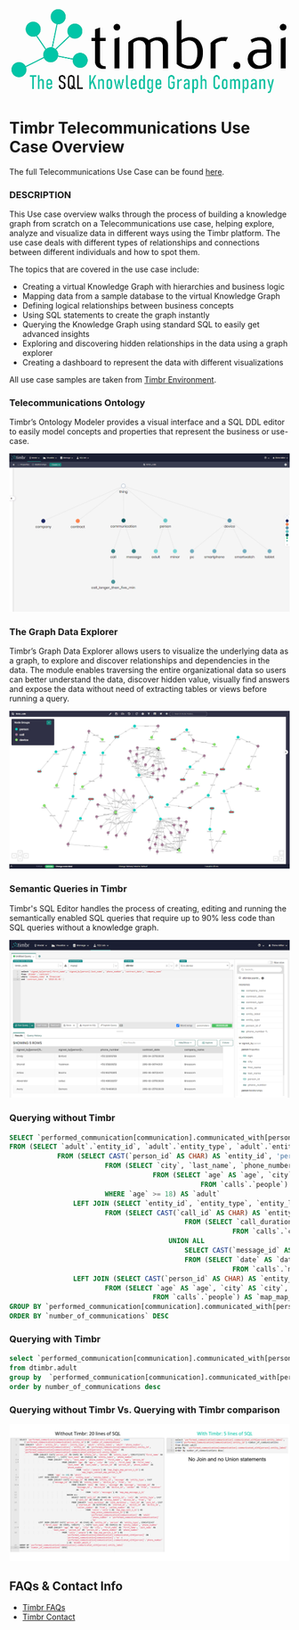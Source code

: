 ![Timbr logo description](Timbr_logo.png)

# Timbr Telecommunications Use Case Overview

The full Telecommunications Use Case can be found [here](http://telcom-tutorial.timbr.ai/#0). 

### DESCRIPTION
This Use case overview walks through the process of building a knowledge graph from scratch on a Telecommunications use case, helping explore, analyze and visualize data in different ways using the Timbr platform. 
The use case deals with different types of relationships and connections between different individuals and how to spot them. 

The topics that are covered in the use case include:

* Creating a virtual Knowledge Graph with hierarchies and business logic
* Mapping data from a sample database to the virtual Knowledge Graph
* Defining logical relationships between business concepts
* Using SQL statements to create the graph instantly
* Querying the Knowledge Graph using standard SQL to easily get advanced insights
* Exploring and discovering hidden relationships in the data using a graph explorer
* Creating a dashboard to represent the data with different visualizations

All use case samples are taken from [Timbr Environment](https://demo-env.timbr.ai/).

### Telecommunications Ontology
Timbr’s Ontology Modeler provides a visual interface and a SQL DDL editor to easily model concepts and properties that represent the business or use-case.

![Telecommunications_Ontology](Telecommunications_ontology_model.png)

### The Graph Data Explorer
Timbr’s Graph Data Explorer allows users to visualize the underlying data as a graph, to explore and discover relationships and dependencies in the data. The module enables traversing the entire organizational data so users can better understand the data, discover hidden value, visually find answers and expose the data without need of extracting tables or views before running a query.

![Graph_Data_Explorer](Graph_explorer_telecommunications.png)


### Semantic Queries in Timbr

Timbr's SQL Editor handles the process of creating, editing and running the semantically enabled SQL queries that require up to 90% less code than SQL queries without a knowledge graph.

![Semantic_SQL](Telecommunications_sql.png)

### Querying without Timbr

```sql
SELECT `performed_communication[communication].communicated_with[person].entity_label`, COUNT(`performed_communication[communication].entity_id`) AS `number_of_communications`
FROM (SELECT `adult`.`entity_id`, `adult`.`entity_type`, `adult`.`entity_label`, `adult`.`phone_number`, `performed_communication[communication]`.`entity_id` AS `performed_communication[communication].entity_id`, `performed_communication[communication].communicated_with[person]`.`entity_label` AS `performed_communication[communication].communicated_with[person].entity_label`
            FROM (SELECT CAST(`person_id` AS CHAR) AS `entity_id`, 'person' AS `entity_type`, CONCAT(CAST(`first_name` AS CHAR), CONCAT(' ', CAST(`last_name` AS CHAR))) AS `entity_label`, `phone_number`
                        FROM (SELECT `city`, `last_name`, `phone_number`, `first_name`, `age`, `person_id`
                                    FROM (SELECT `age` AS `age`, `city` AS `city`, `first_name` AS `first_name`, `last_name` AS `last_name`, `person_id` AS `person_id`, `phone_number` AS `phone_number`
                                                FROM `calls`.`people`) AS `map_logic_map_person_1_13`) AS `map_logic_concept_map_person_1_14`
                        WHERE `age` >= 18) AS `adult`
                LEFT JOIN (SELECT `entity_id`, `entity_type`, `entity_label`, `to`
                        FROM (SELECT CAST(`call_id` AS CHAR) AS `entity_id`, 'call' AS `entity_type`, CAST(`call_id` AS CHAR) AS `entity_label`, `device_id`, `from`, `to`
                                            FROM (SELECT `call_duration` AS `call_duration`, `call_id` AS `call_id`, CAST(`started_at` AS DATETIME) AS `started_at`, `device_id` AS `device_id`, `caller_number` AS `from`, `callee_number` AS `to`
                                                        FROM `calls`.`calls`) AS `map_map_call_1_15`
                                        UNION ALL
                                            SELECT CAST(`message_id` AS CHAR) AS `entity_id`, 'message' AS `entity_type`, CAST(`message_id` AS CHAR) AS `entity_label`, `device_id`, `from`, `to`
                                            FROM (SELECT `date` AS `date`, `message` AS `message`, `message_id` AS `message_id`, `device_id` AS `device_id`, `sender` AS `from`, `receiver` AS `to`
                                                        FROM `calls`.`messages`) AS `map_map_message_1_16`) AS `map_union_communication_17`) AS `performed_communication[communication]` ON `adult`.`phone_number` = `performed_communication[communication]`.`to`
                LEFT JOIN (SELECT CAST(`person_id` AS CHAR) AS `entity_id`, 'person' AS `entity_type`, CONCAT(CAST(`first_name` AS CHAR), CONCAT(' ', CAST(`last_name` AS CHAR))) AS `entity_label`, `phone_number`
                        FROM (SELECT `age` AS `age`, `city` AS `city`, `first_name` AS `first_name`, `last_name` AS `last_name`, `person_id` AS `person_id`, `phone_number` AS `phone_number`
                                    FROM `calls`.`people`) AS `map_map_person_1_18`) AS `performed_communication[communication].communicated_with[person]` ON `performed_communication[communication]`.`to` = `performed_communication[communication].communicated_with[person]`.`phone_number`) AS `dtimbr_adult_1`
GROUP BY `performed_communication[communication].communicated_with[person].entity_label`
ORDER BY `number_of_communications` DESC
```
### Querying with Timbr 

```sql
select `performed_communication[communication].communicated_with[person].entity_label`, count(`performed_communication[communication].entity_id`) number_of_communications
from dtimbr.adult
group by  `performed_communication[communication].communicated_with[person].entity_label`
order by number_of_communications desc
```

### Querying without Timbr Vs. Querying with Timbr comparison

![Query_Comparison](Query_with_and_without_Timbr.png)


## FAQs & Contact Info

* [Timbr FAQs](https://timbr.ai/timbr-faqs/)  
* [Timbr Contact](https://timbr.ai/contact/)
